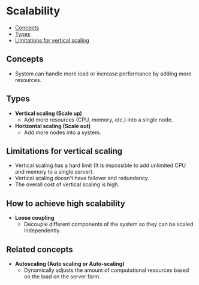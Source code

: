 # Scalability

- [Concepts](#concepts)
- [Types](#types)
- [Limitations for vertical scaling](#limitations-for-vertical-scaling)

## Concepts
- System can handle more load or increase performance by adding more resources.

## Types
- **Vertical scaling (Scale up)**
   - Add more resources (CPU, memory, etc.) into a single node.
- **Horizontal scaling (Scale out)**
   - Add more nodes into a system.

## Limitations for vertical scaling
- Vertical scaling has a hard limit (It is impossible to add unlimited CPU and memory to a single server).
- Vertical scaling doesn't have failover and redundancy.
- The overall cost of vertical scaling is high.

## How to achieve high scalability
- **Loose coupling**
   - Decouple different components of the system so they can be scaled independently.

## Related concepts
- **Autoscaling (Auto scaling or Auto-scaling)**
   - Dynamically adjusts the amount of computational resources based on the load on the server farm.

